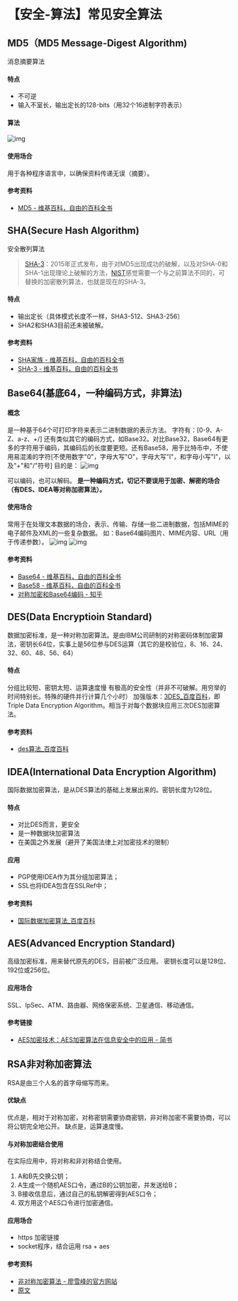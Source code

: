 # 【安全-算法】常见安全算法

## MD5（MD5 Message-Digest Algorithm)

消息摘要算法

#### 特点

- 不可逆
- 输入不室长，输出定长的128-bits（用32个16进制字符表示）

#### 算法

![img](https://raw.githubusercontent.com/lyloou/img/develop/img/cbbfed12-d2a2-42d2-a5ad-26e6c72612fa_20211220152522726_3266a3.png)

#### 使用场合

用于各种程序语言中，以确保资料传递无误（摘要）。

#### 参考资料

- [MD5 - 维基百科，自由的百科全书](https://zh.wikipedia.org/wiki/MD5)

## SHA(Secure Hash Algorithm)

安全散列算法

> [SHA-3](https://zh.wikipedia.org/wiki/SHA-3)：2015年正式发布，由于对MD5出现成功的破解，以及对SHA-0和SHA-1出现理论上破解的方法，[NIST](https://zh.wikipedia.org/wiki/國家標準暨技術研究院)感觉需要一个与之前算法不同的，可替换的加密散列算法，也就是现在的SHA-3。

#### 特点

- 输出定长（具体模式长度不一样，SHA3-512、SHA3-256）
- SHA2和SHA3目前还未被破解。

#### 参考资料

- [SHA家族 - 维基百科，自由的百科全书](https://zh.wikipedia.org/wiki/SHA家族)
- [SHA-3 - 维基百科，自由的百科全书](https://zh.wikipedia.org/wiki/SHA-3)

## Base64(基底64，一种编码方式，非算法)

#### 概念

是一种基于64个可打印字符来表示二进制数据的表示方法。
字符有：[0-9、A-Z、a-z、+/]
还有类似其它的编码方式，如Base32。对比Base32，Base64有更多的字符用于编码，其编码后的长度要更短。还有Base58，用于比特币中，不使用易混淆的字符[不使用数字"0"，字母大写"O"，字母大写"I"，和字母小写"l"，以及"+"和"/"符号]
目的是：
![img](https://raw.githubusercontent.com/lyloou/img/develop/img/91d85977-78d4-4a52-a925-b016099f1568_20211220152908396_57b035.png)

可以编码，也可以解码。
**是一种编码方式，切记不要误用于加密、解密的场合（有DES、IDEA等对称加密算法）。**

#### 使用场合

常用于在处理文本数据的场合，表示、传输、存储一些二进制数据，包括MIME的电子邮件及XML的一些复杂数据。
如：Base64编码图片、MIME内容、URL（用于传递参数）。
![img](https://raw.githubusercontent.com/lyloou/img/develop/img/ddd8938c-0386-424d-b7b8-4c16b5889f7c_20211220152522708_ebc258.jpg)
![img](https://raw.githubusercontent.com/lyloou/img/develop/img/0bd15490-2c01-4cfc-aa2f-b0d0f1a80560_20211220152522780_cbb058.jpg)

#### 参考资料

- [Base64 - 维基百科，自由的百科全书](https://zh.wikipedia.org/wiki/Base64)
- [Base58 - 维基百科，自由的百科全书](https://zh.wikipedia.org/wiki/Base58)
- [对称加密和Base64编码 - 知乎](https://zhuanlan.zhihu.com/p/34937271)

## DES(Data Encryptioin Standard)

数据加密标准，是一种对称加密算法。是由IBM公司研制的对称密码体制加密算法，密钥长64位，实事上是56位参与DES运算（其它的是校验位，8、16、24、32、60、48、56、64）

#### 特点

分组比较短、密钥太短、运算速度慢
有极高的安全性（并非不可破解。用穷举的时间特别长。特殊的硬件并行计算几个小时）
加强版本：[3DES_百度百科](https://baike.baidu.com/item/3DES)，即Triple Data Encryption Algorithm。相当于对每个数据块应用三次DES加密算法。

#### 参考资料

- [des算法_百度百科](https://baike.baidu.com/item/des算法/10306073)

## IDEA(International Data Encryption Algorithm)

国际数据加密算法，是从DES算法的基础上发展出来的。密钥长度为128位。

#### 特点

- 对比DES而言，更安全
- 是一种数据块加密算法
- 在美国之外发展（避开了美国法律上对加密技术的限制）

#### 应用

- PGP使用IDEA作为其分组加密算法；
- SSL也将IDEA包含在SSLRef中；

#### 参考资料

- [国际数据加密算法_百度百科](https://baike.baidu.com/item/国际数据加密算法/11048972)

## AES(Advanced Encryption Standard)

高级加密标准，用来替代原先的DES，目前被广泛应用。
密钥长度可以是128位、192位或256位。

#### 应用场合

SSL、IpSec、ATM、路由器、网络保密系统、卫星通信、移动通信。

#### 参考链接

- [AES加密技术：AES加密算法在信息安全中的应用 - 简书](https://www.jianshu.com/p/1d5b95dca31d)

## RSA非对称加密算法

RSA是由三个人名的首字母缩写而来。

#### 优缺点

优点是，相对于对称加密，对称密钥需要协商密钥，非对称加密不需要协商，可以将公钥完全地公开。
缺点是，运算速度慢。

#### 与对称加密结合使用

在实际应用中，将对称和非对称结合使用。

1. A和B先交换公钥；
2. A生成一个随机AES口令，通过B的公钥加密，并发送给B；
3. B接收信息后，通过自己的私钥解密得到AES口令；
4. 双方用这个AES口令进行加密通信。

#### 应用场合

- https 加密链接
- socket程序，结合运用 rsa + aes

#### 参考资料

- [非对称加密算法 - 廖雪峰的官方网站](https://www.liaoxuefeng.com/wiki/1252599548343744/1304227873816610)
- [原文](https://0f9de7f3.wiz06.com/wapp/pages/view/share/s/0fDuvP3SO4QS2Hb3sP2Di0ai3NopV-1UR4d820U8CU0Eq8qJ)